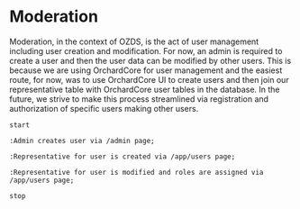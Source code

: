 # Moderation

Moderation, in the context of OZDS, is the act of user management including user
creation and modification. For now, an admin is required to create a user and
then the user data can be modified by other users. This is because we are using
OrchardCore for user management and the easiest route, for now, was to use
OrchardCore UI to create users and then join our representative table with
OrchardCore user tables in the database. In the future, we strive to make this
process streamlined via registration and authorization of specific users making
other users.

```plantuml
start

:Admin creates user via /admin page;

:Representative for user is created via /app/users page;

:Representative for user is modified and roles are assigned via /app/users page;

stop
```
